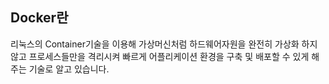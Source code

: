 ## Docker란

리눅스의 Container기술을 이용해 가상머신처럼 하드웨어자원을 완전히 가상화 하지 않고 프로세스들만을 격리시켜 빠르게 어플리케이션 환경을 구축 및 배포할 수 있게 해주는 기술로 알고 있습니다.